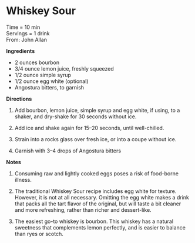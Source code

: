 Whiskey Sour
=====
Time = 10 min \
Servings = 1 drink \
From: John Allan 

**Ingredients**
-  2 ounces bourbon
-  3/4 ounce lemon juice, freshly squeezed
-  1/2 ounce simple syrup
-  1/2 ounce egg white (optional)
-  Angostura bitters, to garnish

**Directions**

1.  Add bourbon, lemon juice, simple syrup and egg white, if using, to a shaker, and dry-shake for 30 seconds without ice.

2.  Add ice and shake again for 15–20 seconds, until well-chilled.

3.  Strain into a rocks glass over fresh ice, or into a coupe without ice.

4.  Garnish with 3–4 drops of Angostura bitters


**Notes**

1.  Consuming raw and lightly cooked eggs poses a risk of food-borne illness.

2.  The traditional Whiskey Sour recipe includes egg white for texture. However, it is not at all necessary. Omitting the egg white makes a drink that packs all the tart flavor of the original, but will taste a bit cleaner and more refreshing, rather than richer and dessert-like.

3.  The easiest go-to whiskey is bourbon. This whiskey has a natural sweetness that complements lemon perfectly, and is easier to balance than ryes or scotch. 
